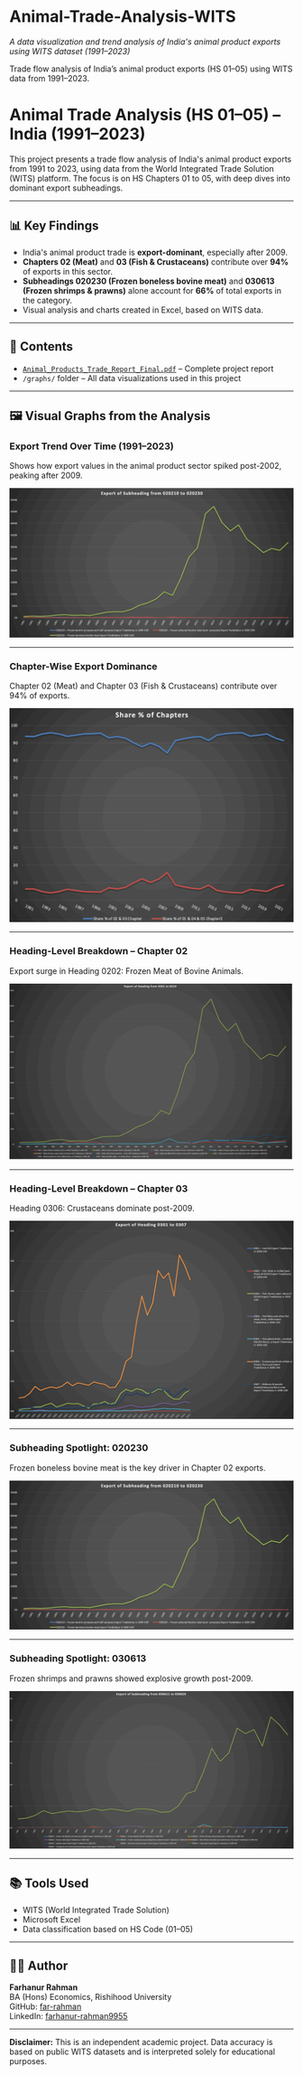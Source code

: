 # Animal-Trade-Analysis-WITS
_A data visualization and trend analysis of India's animal product exports using WITS dataset (1991–2023)_

Trade flow analysis of India’s animal product exports (HS 01–05) using WITS data from 1991–2023.

# Animal Trade Analysis (HS 01–05) – India (1991–2023)

This project presents a trade flow analysis of India's animal product exports from 1991 to 2023, using data from the World Integrated Trade Solution (WITS) platform. The focus is on HS Chapters 01 to 05, with deep dives into dominant export subheadings.

---

## 📊 Key Findings

- India's animal product trade is **export-dominant**, especially after 2009.
- **Chapters 02 (Meat)** and **03 (Fish & Crustaceans)** contribute over **94%** of exports in this sector.
- **Subheadings 020230 (Frozen boneless bovine meat)** and **030613 (Frozen shrimps & prawns)** alone account for **66%** of total exports in the category.
- Visual analysis and charts created in Excel, based on WITS data.

---

## 📂 Contents

- [`Animal_Products_Trade_Report_Final.pdf`](Animal_Products_Trade_Report_Final.pdf) – Complete project report  
- `/graphs/` folder – All data visualizations used in this project

---

## 🖼️ Visual Graphs from the Analysis

### Export Trend Over Time (1991–2023)
Shows how export values in the animal product sector spiked post-2002, peaking after 2009.

![Export Trend](graphs/Export_Trend.png)

---

### Chapter-Wise Export Dominance
Chapter 02 (Meat) and Chapter 03 (Fish & Crustaceans) contribute over 94% of exports.

![Chapter Dominance](graphs/Chapter_Dominance.png)

---

### Heading-Level Breakdown – Chapter 02
Export surge in Heading 0202: Frozen Meat of Bovine Animals.

![Chapter 02 Headings](graphs/Chapter_02_Headings.png)

---

### Heading-Level Breakdown – Chapter 03
Heading 0306: Crustaceans dominate post-2009.

![Chapter 03 Headings](graphs/Chapter_03_Headings.png)

---

### Subheading Spotlight: 020230
Frozen boneless bovine meat is the key driver in Chapter 02 exports.

![020230 Trend](graphs/020230_Trend.png)

---

### Subheading Spotlight: 030613
Frozen shrimps and prawns showed explosive growth post-2009.

![030613 Trend](graphs/030613_Trend.png)

---

## 📚 Tools Used

- WITS (World Integrated Trade Solution)
- Microsoft Excel
- Data classification based on HS Code (01–05)

---

## 👨‍💻 Author

**Farhanur Rahman**  
BA (Hons) Economics, Rishihood University  
GitHub: [far-rahman](https://github.com/far-rahman)  
LinkedIn: [farhanur-rahman9955](https://linkedin.com/in/farhanur-rahman9955)

---

**Disclaimer:** This is an independent academic project. Data accuracy is based on public WITS datasets and is interpreted solely for educational purposes.

